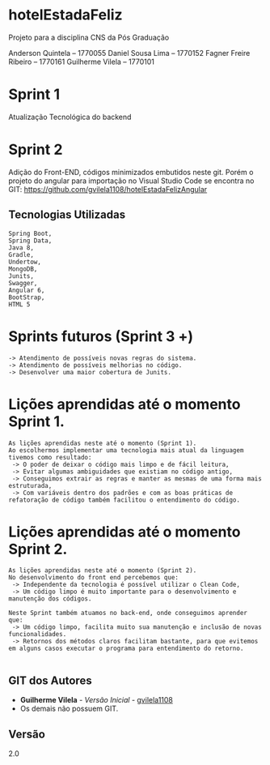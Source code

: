 # hotelEstadaFeliz
 
Projeto para a disciplina CNS da Pós Graduação

Anderson Quintela – 1770055
Daniel Sousa Lima – 1770152
Fagner Freire Ribeiro – 1770161
Guilherme Vilela – 1770101


# Sprint 1
Atualização Tecnológica do backend 

# Sprint 2
Adição do Front-END, códigos minimizados embutidos neste git. 
Porém o projeto do angular para importação no Visual Studio Code se encontra no GIT: https://github.com/gvilela1108/hotelEstadaFelizAngular

## Tecnologias Utilizadas
```
Spring Boot,
Spring Data,
Java 8,
Gradle,
Undertow,
MongoDB,
Junits,
Swagger,
Angular 6,
BootStrap,
HTML 5
```

# Sprints futuros (Sprint 3 +)
```
-> Atendimento de possíveis novas regras do sistema.
-> Atendimento de possíveis melhorias no código.
-> Desenvolver uma maior cobertura de Junits.
```

# Lições aprendidas até o momento Sprint 1.
```
As lições aprendidas neste até o momento (Sprint 1).
Ao escolhermos implementar uma tecnologia mais atual da linguagem tivemos como resultado: 
 -> O poder de deixar o código mais limpo e de fácil leitura, 
 -> Evitar algumas ambiguidades que existiam no código antigo, 
 -> Conseguimos extrair as regras e manter as mesmas de uma forma mais estruturada, 
 -> Com variáveis dentro dos padrões e com as boas práticas de refatoração de código também facilitou o entendimento do código.
```

# Lições aprendidas até o momento Sprint 2.
```
As lições aprendidas neste até o momento (Sprint 2).
No desenvolvimento do front end percebemos que:
 -> Independente da tecnologia é possível utilizar o Clean Code,
 -> Um código limpo é muito importante para o desenvolvimento e manutenção dos códigos.

Neste Sprint também atuamos no back-end, onde conseguimos aprender que:
 -> Um código limpo, facilita muito sua manutenção e inclusão de novas funcionalidades.
 -> Retornos dos métodos claros facilitam bastante, para que evitemos em alguns casos executar o programa para entendimento do retorno.
 
```

## GIT dos Autores

* **Guilherme Vilela** - *Versão Inicial* - [gvilela1108](https://github.com/gvilela1108)
* Os demais não possuem GIT.

## Versão
2.0